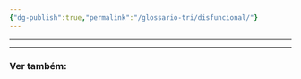 ```yaml
---
{"dg-publish":true,"permalink":"/glossario-tri/disfuncional/"}
---
```



---










----

### Ver também:





